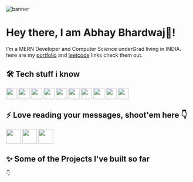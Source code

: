 ![banner](./assets/banner.png)

# Hey there, I am Abhay Bhardwaj👋!

I’m a MERN Developer and Computer Science underGrad living in INDIA.
here are my [portfolio](https://iamabhay.vercel.app/) and [leetcode](https://leetcode.com/iamabhay17/) links check them out.

## 🛠 Tech stuff i know 

<img align="center" height="30" src="https://cdn-icons-png.flaticon.com/512/5968/5968292.png"/>

<img align="center" height="30" src="https://cdn-icons-png.flaticon.com/512/919/919851.png"/>
<img align="center" height="30" src="https://img.icons8.com/color/48/000000/redux.png"/>
<img align="center" height="30" src="https://cdn-icons-png.flaticon.com/512/148/148825.png"/>
<img align="center" height="30" src="https://user-images.githubusercontent.com/69760792/121766706-a67ec180-cb71-11eb-923d-69fc323bafa4.png"/>
<img align="center" height="30" src="https://img.icons8.com/color/144/000000/html-5.png"/>
<img align="center" height="30" src="https://img.icons8.com/color/144/000000/css3.png"/>
<img  align="center" height="30" src="https://img.icons8.com/color/48/000000/sass.png"/>
<img align="center" height="30" src="https://img.icons8.com/color/48/000000/figma--v1.png"/>
<img align="center" height="30" src="https://img.icons8.com/color/48/000000/java-web-token.png"/>

## :zap: Love reading your messages, shoot'em here :point_down:
[<img align="center" height="40" src="https://img.icons8.com/color/144/000000/linkedin.png"/>](https://www.linkedin.com/in/abhay-bhardwaj-146250181/)
[<img align="center" height="40" src="https://img.icons8.com/fluent/144/000000/twitter.png"/>](https://twitter.com/iamabhay2001?s=08)
[<img align="center" height="40" src="https://img.icons8.com/fluent/144/000000/instagram-new.png"/>](https://www.instagram.com/_iamabhay17/)

## :sparkles: Some of the Projects I've built so far
:point_down:
